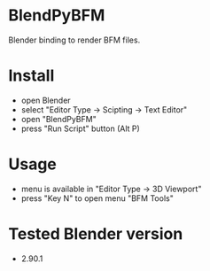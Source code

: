 # BlendPyBFM
Blender binding to render BFM files.

# Install
* open Blender
* select "Editor Type -> Scipting -> Text Editor"
* open "BlendPyBFM"
* press "Run Script" button (Alt P)

# Usage
* menu is available in "Editor Type -> 3D Viewport"
* press "Key N" to open menu "BFM Tools" 

# Tested Blender version
* 2.90.1
